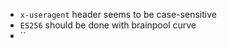 

- `x-useragent` header seems to be case-sensitive
- `ES256` should be done with brainpool curve
- ``